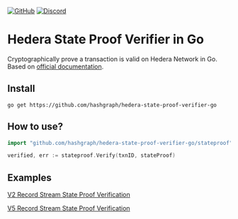 [![GitHub](https://img.shields.io/github/license/hashgraph/hedera-state-proof-verifier-go)](LICENSE)
[![Discord](https://img.shields.io/badge/discord-join%20chat-blue.svg)](https://hedera.com/discord)

# Hedera State Proof Verifier in Go

Cryptographically prove a transaction is valid on Hedera Network in Go.
Based on [official documentation](https://docs.hedera.com/guides/docs/record-and-event-stream-file-formats).

## Install

```
go get https://github.com/hashgraph/hedera-state-proof-verifier-go
```

## How to use?

```go
import "github.com/hashgraph/hedera-state-proof-verifier-go/stateproof"

verified, err := stateproof.Verify(txnID, stateProof)
```

## Examples

[V2 Record Stream State Proof Verification](examples/v2/main.go)

[V5 Record Stream State Proof Verification](examples/v5/main.go)
